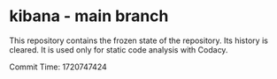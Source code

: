# kibana - main branch

This repository contains the frozen state of the repository.
Its history is cleared. It is used only for static code
analysis with Codacy.

Commit Time: 1720747424
